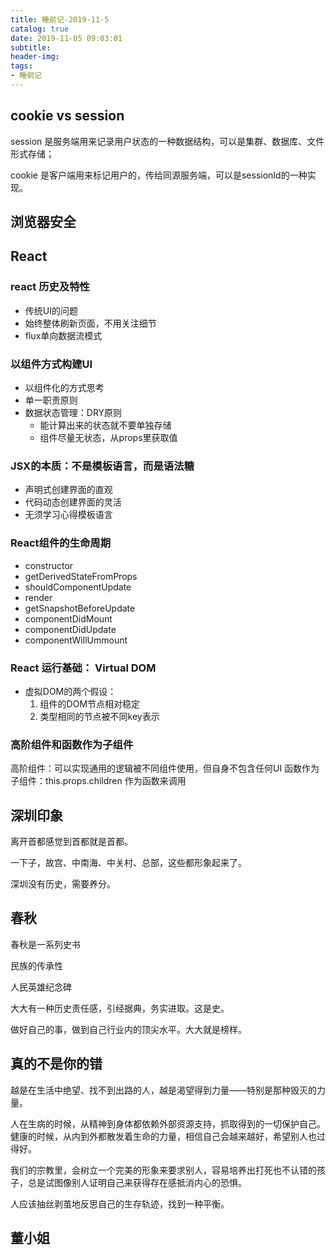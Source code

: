 ```yaml
---
title: 睡前记-2019-11-5
catalog: true
date: 2019-11-05 09:03:01
subtitle:
header-img:
tags:
- 睡前记
---
```


## cookie vs session

session 是服务端用来记录用户状态的一种数据结构，可以是集群、数据库、文件形式存储；

cookie 是客户端用来标记用户的，传给同源服务端，可以是sessionId的一种实现。


## 浏览器安全


## React

### react 历史及特性
- 传统UI的问题
- 始终整体刷新页面，不用关注细节
- flux单向数据流模式

### 以组件方式构建UI
- 以组件化的方式思考
- 单一职责原则
- 数据状态管理：DRY原则
    - 能计算出来的状态就不要单独存储
    - 组件尽量无状态，从props里获取值

### JSX的本质：不是模板语言，而是语法糖
- 声明式创建界面的直观
- 代码动态创建界面的灵活
- 无须学习心得模板语言

### React组件的生命周期
- constructor
- getDerivedStateFromProps
- shouldComponentUpdate
- render
- getSnapshotBeforeUpdate
- componentDidMount
- componentDidUpdate
- componentWillUmmount

### React 运行基础： Virtual DOM 
- 虚拟DOM的两个假设：
    1. 组件的DOM节点相对稳定
    2. 类型相同的节点被不同key表示

### 高阶组件和函数作为子组件

高阶组件：可以实现通用的逻辑被不同组件使用，但自身不包含任何UI
函数作为子组件：this.props.children 作为函数来调用


## 深圳印象

离开首都感觉到首都就是首都。

一下子，故宫、中南海、中关村、总部，这些都形象起来了。

深圳没有历史，需要养分。

## 春秋  

春秋是一系列史书

民族的传承性

人民英雄纪念碑

大大有一种历史责任感，引经据典，务实进取。这是史。

做好自己的事，做到自己行业内的顶尖水平。大大就是榜样。


## 真的不是你的错

越是在生活中绝望、找不到出路的人，越是渴望得到力量——特别是那种毁灭的力量。

人在生病的时候，从精神到身体都依赖外部资源支持，抓取得到的一切保护自己。健康的时候，从内到外都散发着生命的力量，相信自己会越来越好，希望别人也过得好。

我们的宗教里，会树立一个完美的形象来要求别人，容易培养出打死也不认错的孩子，总是试图像别人证明自己来获得存在感抵消内心的恐惧。

人应该抽丝剥茧地反思自己的生存轨迹，找到一种平衡。


## 董小姐